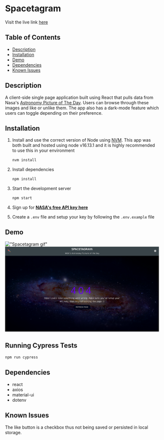 # Spacetagram

Visit the live link [here](https://spacetagramverse.netlify.app/)

## Table of Contents

- [Description](#about)
- [Installation](#installation)
- [Demo](#demo)
- [Dependencies](#dependencies)
- [Known Issues](#known-issues)

##  Description

A client-side single page application built using React that pulls data from Nasa's [Astronomy Picture of The Day](https://apod.nasa.gov/). Users can browse through these images and like or unlike them. The app also has a dark-mode feature which users can toggle depending on their preference.


## Installation

1. Install and use the correct version of Node using [NVM](https://github.com/nvm-sh/nvm). This app was both built and hosted using node v16.13.1 and it is highly recommended to use this in your environment

   ```sh
   nvm install
   ```

1. Install dependencies

   ```sh
   npm install
   ```

1. Start the development server

   ```sh
   npm start
   ```
1. Sign up for **[NASA's free API key here](https://api.nasa.gov/)**

1. Create a `.env` file and setup your key by following the `.env.example` file

## Demo

!["Spacetagram gif"](https://github.com/zakwarsame/spacetagram/blob/main/docs/spacetagram_demo.gif)
!["Error page image"](https://github.com/zakwarsame/spacetagram/blob/main/docs/error.png)


## Running Cypress Tests

```sh
npm run cypress
```

## Dependencies

- react
- axios
- material-ui
- dotenv

## Known Issues

The like button is a checkbox thus not being saved or persisted in local storage.
